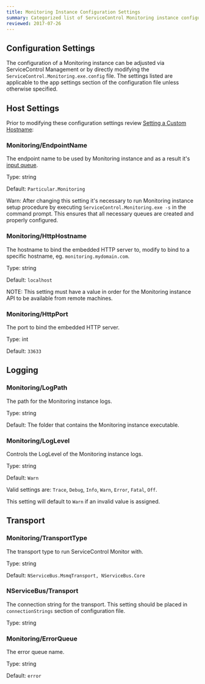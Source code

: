 ```yaml
---
title: Monitoring Instance Configuration Settings
summary: Categorized list of ServiceControl Monitoring instance configuration settings.
reviewed: 2017-07-26
---
```



## Configuration Settings

The configuration of a Monitoring instance can be adjusted via ServiceControl Management or by directly modifying the `ServiceControl.Monitoring.exe.config` file. The settings listed are applicable to the app settings section of the configuration file unless otherwise specified.


## Host Settings

Prior to modifying these configuration settings review [Setting a Custom Hostname](setting-custom-hostname.md):

### Monitoring/EndpointName
The endpoint name to be used by Monitoring instance and as a result it's [input queue](/nservicebus/endpoints/specify-endpoint-name#input-queue).

Type: string

Default: `Particular.Monitoring`

Warn: After changing this setting it's necessary to run Monitoring instance setup procedure by executing `ServiceControl.Monitoring.exe -s` in the command prompt. This ensures that all necessary queues are created and properly configured.

### Monitoring/HttpHostname

The hostname to bind the embedded HTTP server to, modify to bind to a specific hostname, eg. `monitoring.mydomain.com`.

Type: string

Default: `localhost`

NOTE: This setting must have a value in order for the Monitoring instance API to be available from remote machines. 


### Monitoring/HttpPort

The port to bind the embedded HTTP server.

Type: int

Default: `33633`


## Logging


### Monitoring/LogPath

The path for the Monitoring instance logs.

Type: string

Default: The folder that contains the Monitoring instance executable.


### Monitoring/LogLevel

Controls the LogLevel of the Monitoring instance logs.

Type: string

Default: `Warn`

Valid settings are: `Trace`, `Debug`, `Info`, `Warn`, `Error`, `Fatal`, `Off`.

This setting will default to `Warn` if an invalid value is assigned.


## Transport


### Monitoring/TransportType

The transport type to run ServiceControl Monitor with.

Type: string

Default: `NServiceBus.MsmqTransport, NServiceBus.Core`


### NServiceBus/Transport

The connection string for the transport. This setting should be placed in `connectionStrings` section of configuration file.

Type: string


### Monitoring/ErrorQueue

The error queue name.

Type: string

Default: `error`
